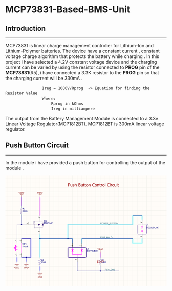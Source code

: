 # MCP73831-Based-BMS-Unit

## Introduction
-----------------------------------------------------

MCP73831 is linear charge management controller for Lithium-Ion and Lithium-Polymer batteries.
The device have a constant current , constant voltage charge algorithm that protects the battery while charging . In this project i have selected a 4.2V constant voltage device and the charging current can be varied by using the resistor connected to **PROG** pin of the **MCP73831**(R5), i have connected a 3.3K resistor to the **PROG** pin so that the charging current will be 330mA . 


                    Ireg = 1000V/Rprog  -> Equation for finding the Resistor Value 
                    Where:
                        Rprog in kOhms
                        Ireg in milliampere

The output from the Battery Management Module is connected to a 3.3v Linear Voltage Regulator(MCP1812BT). MCP1812BT is 300mA linear voltage regulator. 

## Push Button Circuit 
---------------------------------------------------------------

In the module i have provided a push button for controlling the output of the module . 

![push button schematic](https://github.com/theonlyakhil/MCP73831-Based-BMS-Unit/blob/main/Snap/pushbutton_ctrl.png)



